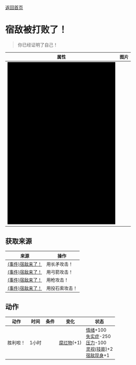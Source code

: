 [返回首页](index.md)  
# 宿敌被打败了！  
> 你已经证明了自己！  
  
  属性  |   图片   
 ----  |  ----:   
   |  ![](Sprite/Darkness.png)   
  
## 获取来源  
来源  |  操作  
----  |  ----  
[(事件)宿敌来了！](Event_EnemyFight.md)  |  用长矛攻击！  
[(事件)宿敌来了！](Event_EnemyFight.md)  |  用弓箭攻击！  
[(事件)宿敌来了！](Event_EnemyFight.md)  |  用枪攻击！  
[(事件)宿敌来了！](Event_EnemyFight.md)  |  用投石索攻击！  
## 动作  
动作  |  时间  |  条件  |  变化  |  状态  
----  |  ----  |  ----  |  ----  |  ----  
胜利啦！  |  1小时  |    |  [腐烂物](RottenRemains.md)(+1)  |  [情绪](Morale.md)+100<br>[失实症](Derealization.md)-250<br>[压力](Stress.md)-100<br>[灵视(技能)](Skill_Insight.md)+2<br>[宿敌现身](EnemyDefeated.md)+1  
